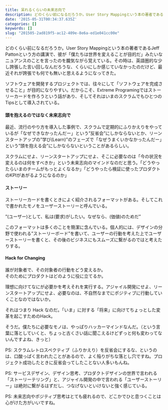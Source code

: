 ```yaml
---
title: 呆れるくらいの未来志向で
description: どのくらい前になるだろうか。User Story Mappingという本の著者であるJeff…
date: '2015-05-31T00:34:37.635Z'
categories: []
keywords: []
slug: "201505-2ad819f5-ac12-409e-8e6a-ed1e041cc00e"
---
```

どのくらい前になるだろうか。User Story Mappingという本の著者であるJeff Pattonという方の講演で、彼が「僕たちは世界を変えることが目的だ」みたいなニュアンスのことを言ったのを朧気ながら覚えている。その時は、英語圏的な少し誇張した言い回しなんだろうな、くらいにしか感じていなかったのだけど、最近それが誇張でも何でも無いと思えるようになってきた。

ソフトウェアを開発するプロジェクトでは、往々にして「ソフトウェアを完成させること」が目的になりやすい。だからこそ、Extreme Programingではストーリーカードを作ろうという話があり、そしてそれはいまのスクラムでもひとつのTipsとして導入されている。

#### 頭を抱えるのではなく未来志向で

最近、流行のやり方を導入した事例で、スクラムで定期的にふりかえりをやっているが「なぜできなかったんだー」という”反省会”にしかならないとか、リーンスタートアップの”学び(Learn)”のフェーズで「なぜうまくいかなかったんだー」という”頭を抱える会”にしかならないということがあるらしい。

スクラムにせよ、リーンスタートアップにせよ、そこに必要なのは「今の状況を変えるのは何をすべきか」という未来志向のマインドなのだと思う。「どうやったらいまのチームがもっとよくなるか」「どうやったら検証に使ったプロダクトのKPIがあがるようになるのか」

#### ストーリー

ストーリーカードを書くときによく紹介されるフォーマットがある。そしてこれで書かれたモノをユーザーストーリーと呼んでいる。

”(ユーザー)として、私は(要求)がしたい。なぜなら、(価値)のためだ”

このフォーマットは多くのことを簡潔に含んでいる。個人的には、デザインの分野で使われる”ストーリーボード”を書いて、ユーザーの行動を考えた上でユーザーストーリーを書くと、その後のビジネスにもスムーズに繋がるのではと考えたりする。

#### Hack for Changing

誰が対象者で、その対象者の行動をどう変えるか。  
そのためにプロダクトはどのように役に立てるか。

理想に向けてなにが必要かを考えそれを実行する。アジャイル開発にせよ、リーンスタートアップにせよ、必要なのは、不自然なまでにポジティブに行動していくことなのではないか。

それはつまり Hack なのだ。「いま」に対する「将来」に向けてちょっとした変革を起こすためのHack。

そうだ。僕たちに必要なモノは、やっぱりハッカーマインドなんだ。（という言葉に落としていくと、ちょっと古くさい話に聞こえるけどずっと何も変わってないんですよね、きっと）

PS: スクラムレトロスペクティブ（ふりかえり）を反省会にするな、というのは、口酸っぱく言われたことがあるので、よく陥りがちな落とし穴ですね。プロジェクト成功したときに反省会ってしたことない人多いもんね。

PS: サービスデザイン、デザイン思考、プロダクトデザインの世界で言われる「ストーリーテリング」と、アジャイル開発の中で言われる「ユーザーストーリー」は絶対に繋がるはずだし、つなげないといけないと強く感じている。

PS: 未来志向やポジティブ思考はとても疲れるので、どこかでひと息つくことは心がけた方がいいですね。